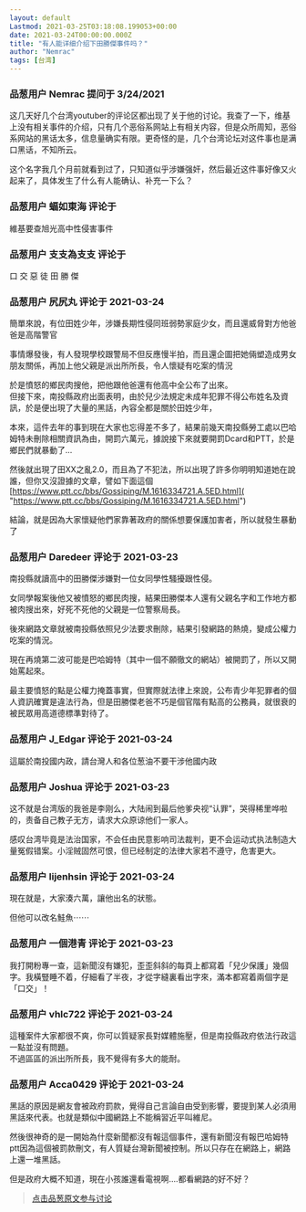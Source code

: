 ```yaml
---
layout: default
Lastmod: 2021-03-25T03:18:08.199053+00:00
date: 2021-03-24T00:00:00.000Z
title: "有人能详细介绍下田勝傑事件吗？"
author: "Nemrac"
tags: [台湾]
---
```



### 品葱用户 **Nemrac** 提问于 3/24/2021
    
这几天好几个台湾youtuber的评论区都出现了关于他的讨论。我查了一下，维基上没有相关事件的介绍，只有几个恶俗系网站上有相关内容，但是众所周知，恶俗系网站的黑话太多，信息量确实有限。更奇怪的是，几个台湾论坛对这件事也是满口黑话，不知所云。  
  
这个名字我几个月前就看到过了，只知道似乎涉嫌强奸，然后最近这件事好像又火起来了，具体发生了什么有人能确认、补充一下么？
    
                

### 品葱用户 **蝠如東海** 评论于 
        
維基要查旭光高中性侵害事件
        
                

### 品葱用户 **支支為支支** 评论于 
        
口 交 惡 徒 田 勝 傑
        
                

### 品葱用户 **尻尻丸** 评论于 2021-03-24
        
簡單來說，有位田姓少年，涉嫌長期性侵同班弱勢家庭少女，而且還威脅對方他爸爸是高階警官  
  
事情爆發後，有人發現學校跟警局不但反應慢半拍，而且還企圖把她倆塑造成男女朋友關係，再加上他父親是派出所所長，令人懷疑有吃案的情況  
  
於是憤怒的鄉民肉搜他，把他跟他爸還有他高中全公布了出來。  
但接下來，南投縣政府出面表明，由於兒少法規定未成年犯罪不得公布姓名及資訊，於是便出現了大量的黑話，內容全都是關於田姓少年，  
  
本來，這件去年的事到現在大家也忘得差不多了，結果前幾天南投縣勞工處以巴哈姆特未刪除相關資訊為由，開罰六萬元，據說接下來就要開罰Dcard和PTT，於是鄉民們就暴動了...  
  
然後就出現了田XX之亂2.0，而且為了不犯法，所以出現了許多你明明知道她在說誰，但你又沒證據的文章，譬如下面這個  
[https://www.ptt.cc/bbs/Gossiping/M.1616334721.A.5ED.html]( "https://www.ptt.cc/bbs/Gossiping/M.1616334721.A.5ED.html")  
  
結論，就是因為大家懷疑他們家靠著政府的關係想要保護加害者，所以就發生暴動了
        
                

### 品葱用户 **Daredeer** 评论于 2021-03-23
        
南投縣就讀高中的田勝傑涉嫌對一位女同學性騷擾跟性侵。  
  
女同學報案後他又被憤怒的鄉民肉搜，結果田勝傑本人還有父親名字和工作地方都被肉搜出來，好死不死他的父親是一位警察局長。  
  
後來網路文章就被南投縣依照兒少法要求刪除，結果引發網路的熱燒，變成公權力吃案的情況。  
  
現在再燒第二波可能是巴哈姆特（其中一個不願徹文的網站）被開罰了，所以又開始罵起來。  
  
最主要憤怒的點是公權力掩蓋事實，但實際就法律上來說，公布青少年犯罪者的個人資訊確實是違法行為，但是田勝傑老爸不巧是個官階有點高的公務員，就很衰的被民眾用高道德標準對待了。
        
                

### 品葱用户 **J_Edgar** 评论于 2021-03-24
        
這屬於南投國内政，請台灣人和各位葱油不要干涉他國内政
        
                

### 品葱用户 **Joshua** 评论于 2021-03-23
        
这不就是台湾版的我爸是李刚么，大陆闹到最后他爹央视“认罪”，哭得稀里哗啦的，责备自己教子无方，请求大众原谅他们一家人。  
  
感叹台湾毕竟是法治国家，不会任由民意影响司法裁判，更不会运动式执法制造大量冤假错案。小淫贼固然可恨，但已经制定的法律大家若不遵守，危害更大。
        
                

### 品葱用户 **lijenhsin** 评论于 2021-03-24
        
現在就是，大家湊六萬，讓他出名的狀態。  
  
但他可以改名鮭魚⋯⋯
        
                

### 品葱用户 **一個港青** 评论于 2021-03-23
        
我打開粉專一查，這新聞沒有嫌犯，歪歪斜斜的每頁上都寫着「兒少保護」幾個字。我橫豎睡不着，仔細看了半夜，才從字縫裏看出字來，滿本都寫着兩個字是「口交」！
        
                

### 品葱用户 **vhlc722** 评论于 2021-03-24
        
這種案件大家都很不爽，你可以質疑家長對媒體施壓，但是南投縣政府依法行政這一點並沒有問題。  
不過區區的派出所所長，我不覺得有多大的能耐。
        
                

### 品葱用户 **Acca0429** 评论于 2021-03-24
        
黑話的原因是網友會被政府罰款，覺得自己言論自由受到影響，要提到某人必須用黑話來代表。也就是類似中國網路上不能稱習近平叫維尼。  
  
然後很神奇的是一開始為什麼新聞都沒有報這個事件，還有新聞沒有報巴哈姆特ptt因為這個被罰款刪文，有人質疑台灣新聞被控制。所以只存在在網路上，網路上還一堆黑話。  
  
但是政府大概不知道，現在小孩誰還看電視啊....都看網路的好不好？
        
                





> [点击品葱原文参与讨论](https://pincong.rocks/question/37336)

